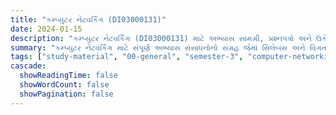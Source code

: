 ```yaml
---
title: "કમ્પ્યુટર નેટવર્કિંગ (DI03000131)"
date: 2024-01-15
description: "કમ્પ્યુટર નેટવર્કિંગ (DI03000131) માટે અભ્યાસ સામગ્રી, પ્રશ્નપત્રો અને ઉકેલો - સામાન્ય અભ્યાસ, સેમેસ્ટર 3"
summary: "કમ્પ્યુટર નેટવર્કિંગ માટે સંપૂર્ણ અભ્યાસ સંસાધનોનો સંગ્રહ જેમાં સિલેબસ અને વિગતવાર કોર્સ સામગ્રીનો સમાવેશ થાય છે"
tags: ["study-material", "00-general", "semester-3", "computer-networking", "DI03000131"]
cascade:
  showReadingTime: false
  showWordCount: false
  showPagination: false
---
```


